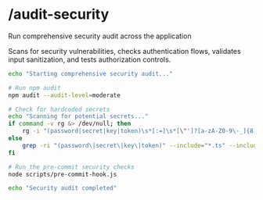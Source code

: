# /audit-security

Run comprehensive security audit across the application

Scans for security vulnerabilities, checks authentication flows, validates input sanitization, and tests authorization controls.

```bash
echo "Starting comprehensive security audit..."

# Run npm audit
npm audit --audit-level=moderate

# Check for hardcoded secrets
echo "Scanning for potential secrets..."
if command -v rg &> /dev/null; then
    rg -i "(password|secret|key|token)\s*[:=]\s*[\"']?[a-zA-Z0-9\-_]{8,}" --type js --type ts . || echo "No secrets detected"
else
    grep -ri "(password\|secret\|key\|token)" --include="*.ts" --include="*.js" . | grep -v "process.env" || echo "No secrets detected"
fi

# Run the pre-commit security checks
node scripts/pre-commit-hook.js

echo "Security audit completed"
```
